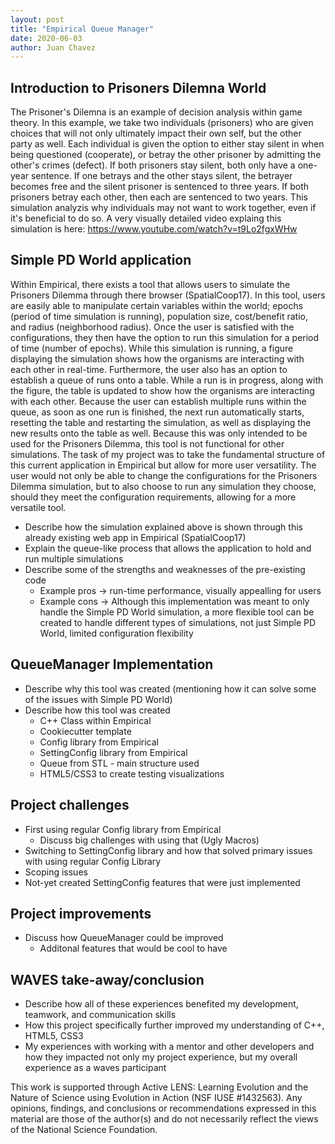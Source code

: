 ```yaml
---
layout: post
title: "Empirical Queue Manager"
date: 2020-06-03
author: Juan Chavez
---
```


## Introduction to Prisoners Dilemna World
  The Prisoner's Dilemna is an example of decision analysis within game theory. In this example, we take two individuals (prisoners) who are given choices that will not only ultimately impact their own self, but the other party as well. Each individual is given the option to either stay silent in when being questioned (cooperate), or betray the other prisoner by admitting the other's crimes (defect). If both prisoners stay silent, both only have a one-year sentence. If one betrays and the other stays silent, the betrayer becomes free and the silent prisoner is sentenced to three years. If both prisoners betray each other, then each are sentenced to two years. This simulation analyzis why individuals may not want to work together, even if it's beneficial to do so.
A very visually detailed video explaing this simulation is here: https://www.youtube.com/watch?v=t9Lo2fgxWHw
  
## Simple PD World application
  Within Empirical, there exists a tool that allows users to simulate the Prisoners Dilemma through there browser (SpatialCoop17). In this tool, users are easily able to manipulate certain variables within the world; epochs (period of time simulation is running), population size, cost/benefit ratio, and radius (neighborhood radius). Once the user is satisfied with the configurations, they then have the option to run this simulation for a period of time (number of epochs). While this simulation is running, a figure displaying the simulation shows how the organisms are interacting with each other in real-time. Furthermore, the user also has an option to establish a queue of runs onto a table. While a run is in progress, along with the figure, the table is updated to show how the organisms are interacting with each other. Because the user can establish multiple runs within the queue, as soon as one run is finished, the next run automatically starts, resetting the table and restarting the simulation, as well as displaying the new results onto the table as well. 
  Because this was only intended to be used for the Prisoners Dilemma, this tool is not functional for other simulations. The task of my project was to take the fundamental structure of this current application in Empirical but allow for more user versatility. The user would not only be able to change the configurations for the Prisoners Dilemma simulation, but to also choose to run any simulation they choose, should they meet the configuration requirements, allowing for a more versatile tool.

  - Describe how the simulation explained above is shown through this already existing web app in Empirical (SpatialCoop17)
  - Explain the queue-like process that allows the application to hold and run multiple simulations
  - Describe some of the strengths and weaknesses of the pre-existing code
    - Example pros -> run-time performance, visually appealling for users
    - Example cons -> Although this implementation was meant to only handle the Simple PD World simulation, a more flexible tool can be created to handle different types of simulations, not just Simple PD World, limited configuration flexibility
    
## QueueManager Implementation
  - Describe why this tool was created (mentioning how it can solve some of the issues with Simple PD World)
  - Describe how this tool was created
    - C++ Class within Empirical
    - Cookiecutter template
    - Config library from Empirical
    - SettingConfig library from Empirical
    - Queue from STL - main structure used
    - HTML5/CSS3 to create testing visualizations
    
## Project challenges
  - First using regular Config library from Empirical
    - Discuss big challenges with using that (Ugly Macros)
  - Switching to SettingConfig library and how that solved primary issues with using regular Config Library
  - Scoping issues
  - Not-yet created SettingConfig features that were just implemented
  
## Project improvements
  - Discuss how QueueManager could be improved
    - Additonal features that would be cool to have
    
## WAVES take-away/conclusion
  - Describe how all of these experiences benefited my development, teamwork, and communication skills
  - How this project specifically further improved my understanding of C++, HTML5, CSS3
  - My experiences with working with a mentor and other developers and how they impacted not only my project experience, but my overall experience as a waves participant

This work is supported through Active LENS: Learning Evolution and the Nature of Science using Evolution in Action (NSF IUSE #1432563). Any opinions, findings, and conclusions or recommendations expressed in this material are those of the author(s) and do not necessarily reflect the views of the National Science Foundation.

